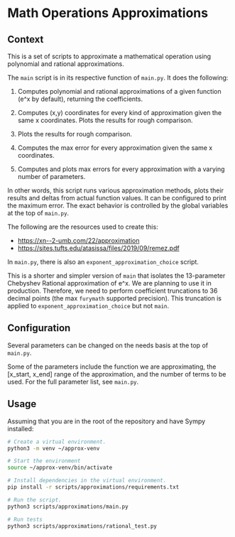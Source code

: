 # Math Operations Approximations

## Context

This is a set of scripts to approximate a mathematical operation using polynomial
and rational approximations.

The `main` script is in its respective function of `main.py`. It does the following:

1. Computes polynomial and rational approximations of a given function (e^x by default), 
returning the coefficients.

1. Computes (x,y) coordinates for every kind of approximation given the same x coordinates.
Plots the results for rough comparison.

1. Plots the results for rough comparison.

2. Computes the max error for every approximation given the same x coordinates.

3. Computes and plots max errors for every approximation with a varying number of parameters.

In other words, this script runs various approximation methods, plots their results and deltas
from actual function values. It can be configured to print the maximum error.
The exact behavior is controlled by the global variables at the top of `main.py`.

The following are the resources used to create this:
- <https://xn--2-umb.com/22/approximation>
- <https://sites.tufts.edu/atasissa/files/2019/09/remez.pdf>

In `main.py`, there is also an `exponent_approximation_choice` script.

This is a shorter and simpler version of `main` that isolates the 13-parameter
Chebyshev Rational approximation of e^x. We are planning to use it in production.
Therefore, we need to perform coefficient truncations to 36 decimal points
(the max `furymath` supported precision). This truncation is applied
to `exponent_approximation_choice` but not `main`.

## Configuration

Several parameters can be changed on the needs basis at the
top of `main.py`.

Some of the parameters include the function we are approximating, the [x_start, x_end] range of
the approximation, and the number of terms to be used. For the full parameter list, see `main.py`.

## Usage

Assuming that you are in the root of the repository and have Sympy installed:

```bash
# Create a virtual environment.
python3 -m venv ~/approx-venv

# Start the environment
source ~/approx-venv/bin/activate

# Install dependencies in the virtual environment.
pip install -r scripts/approximations/requirements.txt

# Run the script.
python3 scripts/approximations/main.py

# Run tests
python3 scripts/approximations/rational_test.py
```
